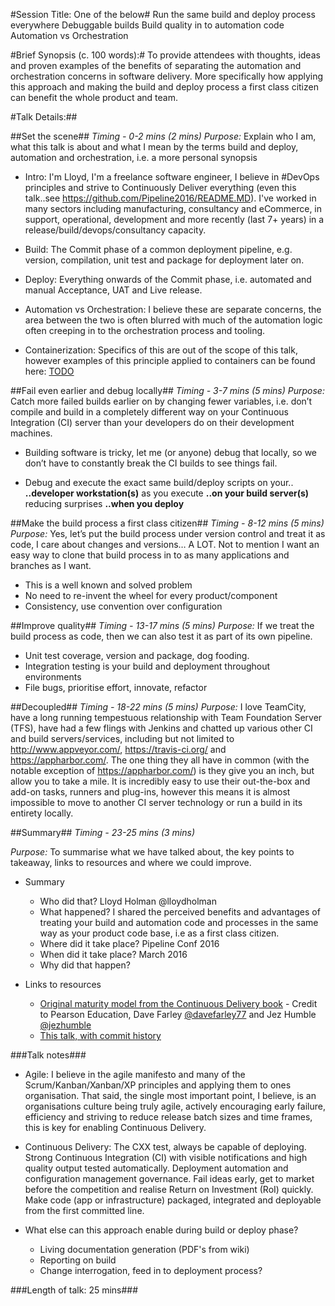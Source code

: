 #Session Title: One of the below#
Run the same build and deploy process everywhere
Debuggable builds
Build quality in to automation code
Automation vs Orchestration 

#Brief Synopsis (c. 100 words):#
To provide attendees with thoughts, ideas and proven examples of the benefits of separating the automation and orchestration concerns in software delivery. More specifically how applying this approach and making the build and deploy process a first class citizen can benefit the whole product and team.

#Talk Details:##

##Set the scene##
*Timing - 0-2 mins (2 mins)*
*Purpose:* Explain who I am, what this talk is about and what I mean by the terms build and deploy, automation and orchestration, i.e. a more personal synopsis

* Intro: I'm Lloyd, I'm a freelance software engineer, I believe in #DevOps principles and strive to Continuously Deliver everything (even this talk..see https://github.com/Pipeline2016/README.MD). I've worked in many sectors including manufacturing, consultancy and eCommerce, in support, operational, development and more recently (last 7+ years) in a release/build/devops/consultancy capacity. 

* Build: The Commit phase of a common deployment pipeline, e.g. version, compilation, unit test and package for deployment later on.

* Deploy: Everything onwards of the Commit phase, i.e. automated and manual Acceptance, UAT and Live release.

* Automation vs Orchestration: I believe these are separate concerns, the area between the two is often blurred with much of the automation logic often creeping in to the orchestration process and tooling.

* Containerization: Specifics of this are out of the scope of this talk, however examples of this principle applied to containers can be found here: [TODO]() 

##Fail even earlier and debug locally##
*Timing - 3-7 mins (5 mins)*
*Purpose:* Catch more failed builds earlier on by changing fewer variables, i.e. don’t compile and build in a completely different way on your Continuous Integration (CI) server than your developers do on their development machines.
* Building software is tricky, let me (or anyone) debug that locally, so we don’t have to constantly break the CI builds to see things fail.

* Debug and execute the exact same build/deploy scripts on your.. **..developer workstation(s)** as you execute **..on your build server(s)** reducing surprises **..when you deploy**
   
##Make the build process a first class citizen##
*Timing - 8-12 mins (5 mins)*
*Purpose:* Yes, let’s put the build process under version control and treat it as code, I care about changes and versions… A  LOT. Not to mention I want an easy way to clone that build process in to as many applications and branches as I want.

* This is a well known and solved problem
* No need to re-invent the wheel for every product/component
* Consistency, use convention over configuration

##Improve quality##
*Timing - 13-17 mins (5 mins)*
*Purpose:* If we treat the build process as code, then we can also test it as part of its own pipeline.

* Unit test coverage, version and package, dog fooding.
* Integration testing is your build and deployment throughout environments
* File bugs, prioritise effort, innovate, refactor

##Decoupled##
*Timing - 18-22 mins (5 mins)*
*Purpose:* I love TeamCity, have a long running tempestuous relationship with Team Foundation Server (TFS), have had a few flings with Jenkins  and chatted up various other CI and build servers/services, including but not limited to http://www.appveyor.com/, https://travis-ci.org/ and https://appharbor.com/. The one thing they all have in common (with the notable exception of https://appharbor.com/) is they give you an inch, but allow you to take a mile. It is incredibly easy to use their out-the-box and add-on tasks, runners and plug-ins, however this means it is almost impossible to move to another CI server technology or run a build in its entirety locally.

##Summary##
*Timing - 23-25 mins (3 mins)*

*Purpose:* To summarise what we have talked about, the key points to takeaway, links to resources and where we could improve.

* Summary
	* Who did that? 
		Lloyd Holman @lloydholman
	* What happened? 
		I shared the perceived benefits and advantages of treating your build and automation code and processes in the same way as your product code base, i.e as a first class citizen. 
	* Where did it take place?
		Pipeline Conf 2016
	* When did it take place?
		March 2016
	* Why did that happen?

* Links to resources
  * [Original maturity model from the Continuous Delivery book]() - Credit to Pearson Education, Dave Farley [@davefarley77](https://twitter.com/davefarley77) and Jez Humble [@jezhumble](https://twitter.com/jezhumble) 
  * [This talk, with commit history](https://github.com/lholman/Pipeline2016/blob/master/README.MD)
  
###Talk notes###
* Agile: I believe in the agile manifesto and many of the Scrum/Kanban/Xanban/XP principles and applying them to ones organisation. That said, the single most important point, I believe, is an organisations culture being truly agile, actively encouraging early failure, efficiency and striving to reduce release batch sizes and time frames, this is key for enabling Continuous Delivery. 

* Continuous Delivery:  The CXX test, always be capable of deploying. Strong Continuous Integration (CI) with visible notifications and high quality output tested automatically. Deployment automation and configuration management governance. Fail ideas early, get to market before the competition and realise Return on Investment (RoI) quickly. Make code (app or infrastructure) packaged, integrated and deployable from the first committed line.

* What else can this approach enable during build or deploy phase?
	* Living documentation generation (PDF's from wiki)
	* Reporting on build
	* Change interrogation, feed in to deployment process?
	
###Length of talk: 25 mins###